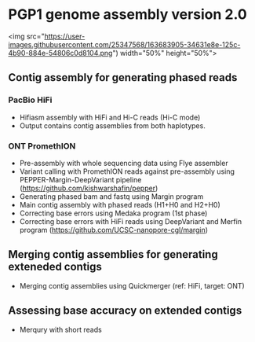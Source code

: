 # PGP1 genome assembly version 2.0

<img src="https://user-images.githubusercontent.com/25347568/163683905-34631e8e-125c-4b90-884e-54806c0d8104.png") width="50%" height="50%">

## Contig assembly for generating phased reads
### PacBio HiFi
* Hifiasm assembly with HiFi and Hi-C reads (Hi-C mode)
* Output contains contig assemblies from both haplotypes.

### ONT PromethION
* Pre-assembly with whole sequencing data using Flye assembler
* Variant calling with PromethION reads against pre-assembly using PEPPER-Margin-DeepVariant pipeline (https://github.com/kishwarshafin/pepper)
* Generating phased bam and fastq using Margin program
* Main contig assembly with phased reads (H1+H0 and H2+H0)
* Correcting base errors using Medaka program (1st phase)
* Correcting base errors with HiFi reads using DeepVariant and Merfin program (https://github.com/UCSC-nanopore-cgl/margin)

## Merging contig assemblies for generating exteneded contigs
* Merging contig assemblies using Quickmerger (ref: HiFi, target: ONT)

## Assessing base accuracy on extended contigs
* Merqury with short reads

